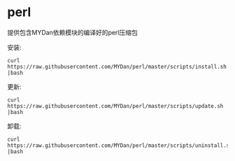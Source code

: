 # perl

提供包含MYDan依赖模块的编译好的perl压缩包


安装:

    curl https://raw.githubusercontent.com/MYDan/perl/master/scripts/install.sh |bash

更新:

    curl https://raw.githubusercontent.com/MYDan/perl/master/scripts/update.sh |bash

卸载:

    curl https://raw.githubusercontent.com/MYDan/perl/master/scripts/uninstall.sh |bash
